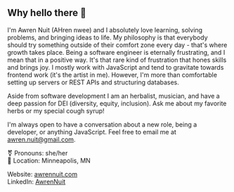 ## Why hello there 👋

I'm Awren Nuit (AHren nwee) and I absolutely love learning, solving problems, and bringing ideas to life.  My philosophy is that everybody should try something outside of their comfort zone every day - that's where growth takes place.  Being a software engineer is eternally frustrating, and I mean that in a positive way.  It's that rare kind of frustration that hones skills and brings joy.  I mostly work with JavaScript and tend to gravitate towards frontend work (it's the artist in me). However, I'm more than comfortable setting up servers or REST APIs and structuring databases.

Aside from software development I am an herbalist, musician, and have a deep passion for DEI (diversity, equity, inclusion).  Ask me about my favorite herbs or my special cough syrup!

I'm always open to have a conversation about a new role, being a developer, or anything JavaScript. Feel free to email me at awren.nuit@gmail.com.

⚧️ Pronouns: she/her<br />
📍 Location: Minneapolis, MN

Website: [awrennuit.com](http://awrennuit.com)<br />
LinkedIn: [AwrenNuit](https://www.linkedin.com/in/awren-nuit/)
